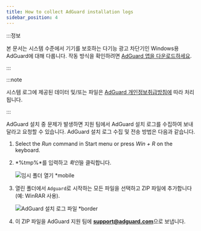 ```yaml
---
title: How to collect AdGuard installation logs
sidebar_position: 4
---
```


:::정보

본 문서는 시스템 수준에서 기기를 보호하는 다기능 광고 차단기인 Windows용 AdGuard에 대해 다룹니다. 작동 방식을 확인하려면 [AdGuard 앱을 다운로드하세요](https://agrd.io/download-kb-adblock).

:::

:::note

시스템 로그에 제공된 데이터 및/또는 파일은 [AdGuard 개인정보취급방침에](https://adguard.com/en/privacy.html) 따라 처리됩니다.

:::

AdGuard 설치 중 문제가 발생하면 지원 팀에서 AdGuard 설치 로그를 수집하여 보내달라고 요청할 수 있습니다. AdGuard 설치 로그 수집 및 전송 방법은 다음과 같습니다.

1. Select the *Run* command in Start menu or press *Win + R* on the keyboard.

1. *%tmp%*를 입력하고 *확인*을 클릭합니다.

    ![임시 폴더 열기 *mobile](https://cdn.adtidy.org/content/kb/ad_blocker/windows/solving-problems/install-logs-1.png)

1. 열린 폴더에서 `Adguard`로 시작하는 모든 파일을 선택하고 ZIP 파일에 추가합니다 (예: WinRAR 사용).

    ![AdGuard 설치 로그 파일 *border](https://cdn.adtidy.org/content/kb/ad_blocker/windows/solving-problems/install-logs-2.png)

1. 이 ZIP 파일을 AdGuard 지원 팀에 **support@adguard.com**으로 보냅니다.
